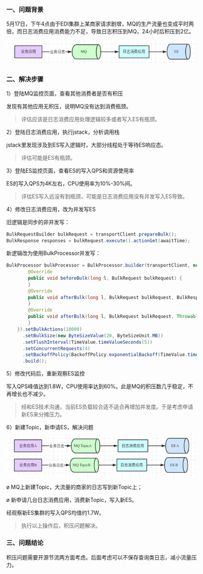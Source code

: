 ### 一、问题背景

5月17日，下午4点由于EDI集群上某商家请求剧增，MQ的生产流量也变成平时两倍，而日志消费应用消费能力不足，导致日志积压到MQ，24小时后积压到2亿。

![image-20210519163138634](../../src/main/resources/picture/image-20210519163138634.png)

### 二、解决步骤

1）登陆MQ监控页面，查看其他消费者是否有积压

发现有其他应用无积压，说明MQ没有达到消费瓶颈。

> 评估应该是日志消费应用处理逻辑较多或者写入ES有瓶颈。

2）登陆日志消费应用，执行jstack，分析调用栈

jstack里发现涉及到ES写入逻辑时，大部分线程处于等待ES响应态。

> 评估可能是ES有瓶颈。

3）登陆ES监控页面，查看ES的写入QPS和资源使用率

ES的写入QPS为4K左右，CPU使用率为10%-30%间。

> 评估ES写入远没有到瓶颈，可能是日志消费应用没有并发写入ES导致。

4）修改日志消费应用，改为并发写ES

旧逻辑是同步的非并发写：

```java
BulkRequestBuilder bulkRequest = transportClient.prepareBulk();
BulkResponse responses = bulkRequest.execute().actionGet(awaitTime);
```

新逻辑改为使用BulkProcessor并发写：

```java
BulkProcessor bulkProcessor = BulkProcessor.builder(transportClient, new BulkProcessor.Listener() {
        @Override
        public void beforeBulk(long l, BulkRequest bulkRequest) {
        }
        @Override
        public void afterBulk(long l, BulkRequest bulkRequest, BulkResponse 
        }
        @Override
        public void afterBulk(long l, BulkRequest bulkRequest, Throwable throwable) {
        }
    }).setBulkActions(10000)
      .setBulkSize(new ByteSizeValue(20, ByteSizeUnit.MB))
      .setFlushInterval(TimeValue.timeValueSeconds(5))
      .setConcurrentRequests(4)
      .setBackoffPolicy(BackoffPolicy.exponentialBackoff(TimeValue.timeValueMillis(100), 1))
      .build();
```

5）修改代码后，重新观察ES监控

写入QPS峰值达到1.8W，CPU使用率达到60%。此是MQ的积压数几乎稳定，不再增长也不减少。

> 经和ES技术沟通，当前ES负载较合适不适合再增加并发度。于是考虑申请新ES来分摊压力。

6）新建Topic，新申请ES，解决问题

![image-20210520161927955](../../src/main/resources/picture/image-20210520161927955.png)

ø MQ上新建Topic，大流量的商家的日志写到新Topic上；

ø 新申请几台日志消费应用，消费新Topic，写入新ES。

经观察新ES集群的写入QPS均值约1.7W。

> 执行以上操作后，积压问题解决。

### 三、问题结论

积压问题需要开源节流两方面考虑。后面考虑可以不保存查询类日志，减小流量压力。

